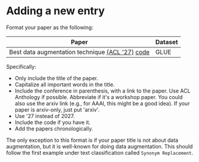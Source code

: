 # Adding a new entry

Format your paper as the following:

| Paper |  Dataset |
| -- | -- | 
| Best data augmentation technique [(ACL '27)](https://github.com/styfeng/DataAug4NLP/) [code](https://github.com/styfeng/DataAug4NLP/) |  GLUE |

Specifically:

- Only include the title of the paper.
- Capitalize all important words in the title.
- Include the conference in parenthesis, with a link to the paper. Use ACL Anthology if possible. Abbreviate if it's a workshop paper. You could also use the arxiv link (e.g., for AAAI, this might be a good idea). If your paper is arxiv-only, just put 'arxiv'.
- Use '27 instead of 2027. 
- Include the code if you have it.
- Add the papers chronologically. 

The only exception to this format is if your paper title is not about data augmentation, but it is well-known for doing data augmentation. 
This should follow the first example under text classification called `Synonym Replacement`.  
